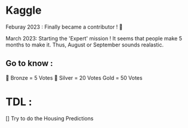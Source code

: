 # Kaggle

Feburay 2023 : Finally became a contributor ! 🎉

March 2023: Starting the 'Expert' mission ! 
It seems that people make 5 months to make it. Thus, August or September sounds realastic. 


## Go to know : 
🥉 Bronze = 5 Votes
   🥈 Silver = 20 Votes
        Gold = 50 Votes


# TDL : 

[] Try to do the Housing Predictions